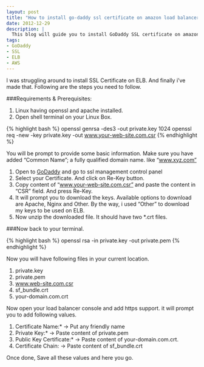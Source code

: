 ```yaml
---
layout: post
title: "How to install go-daddy ssl certificate on amazon load balancer"
date: 2012-12-29
description: |
  This blog will guide you to install GoDaddy SSL certificate on amazon elastic loadbalancer by following quite easy steps.
tags:
- GoDaddy
- SSL
- ELB
- AWS
---
```


I was struggling around to install SSL Certificate on ELB. And finally i’ve made that. Following are the steps you need to follow.

###Requirements & Prerequisites:

1. Linux having openssl and apache installed.
2. Open shell terminal on your Linux Box.

<!--more-->
{% highlight bash %}
openssl genrsa -des3 -out private.key 1024
openssl req -new -key private.key -out www.your-web-site.com.csr
{% endhighlight %}

You will be prompt to provide some basic information. Make sure you have added “Common Name”; a fully qualified domain name. like “www.xyz.com”

1. Open to [GoDaddy](http://www.godaddy.com) and go to ssl management control panel
2. Select your Certificate. And click on Re-Key button.
3. Copy content of “www.your-web-site.com.csr” and paste the content in “CSR” field. And press Re-Key.
4. It will prompt you to download the keys. Available options to download are Apache, Nginx and Other. By the way, i used “Other” to download my keys to be used on ELB.
5. Now unzip the downloaded file. It should have two *.crt files.

###Now back to your terminal.

{% highlight bash %}
openssl rsa -in private.key -out private.pem
{% endhighlight %}

Now you will have following files in your current location.

1. private.key
2. private.pem
3. www.web-site.com.csr
4. sf_bundle.crt
5. your-domain.com.crt

Now open your load balancer console and add https support. it will prompt you to add following values.

1. Certificate Name:* -> Put any friendly name
2. Private Key:* -> Paste content of private.pem
3. Public Key Certificate:* -> Paste content of your-domain.com.crt.
4. Certificate Chain: -> Paste content of sf_bundle.crt

Once done, Save all these values and here you go.
